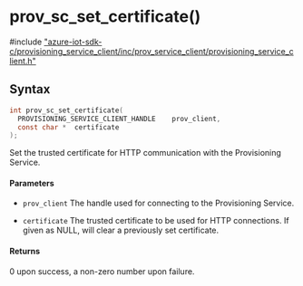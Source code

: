 # prov_sc_set_certificate()

\#include ["azure-iot-sdk-c/provisioning_service_client/inc/prov_service_client/provisioning_service_client.h"](../iot-c-ref-provisioning-service-client-h.md)  

## Syntax

```C
int prov_sc_set_certificate(
  PROVISIONING_SERVICE_CLIENT_HANDLE	prov_client,
  const char *	certificate
);

```

Set the trusted certificate for HTTP communication with the Provisioning Service.

#### Parameters
* `prov_client` The handle used for connecting to the Provisioning Service. 

* `certificate` The trusted certificate to be used for HTTP connections. If given as NULL, will clear a previously set certificate.

#### Returns
0 upon success, a non-zero number upon failure.

